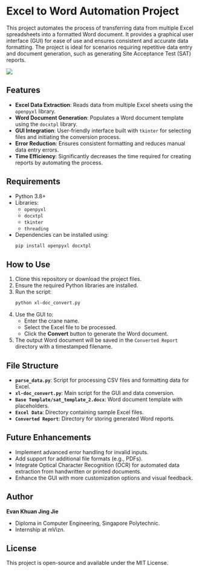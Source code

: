 # Excel to Word Automation Project

This project automates the process of transferring data from multiple Excel spreadsheets into a formatted Word document. It provides a graphical user interface (GUI) for ease of use and ensures consistent and accurate data formatting. The project is ideal for scenarios requiring repetitive data entry and document generation, such as generating Site Acceptance Test (SAT) reports.

<img src="https://evank04projectbucket.s3.ap-southeast-1.amazonaws.com/Screenshot+2024-12-21+175108.png"/>

## Features

- **Excel Data Extraction**: Reads data from multiple Excel sheets using the `openpyxl` library.
- **Word Document Generation**: Populates a Word document template using the `docxtpl` library.
- **GUI Integration**: User-friendly interface built with `tkinter` for selecting files and initiating the conversion process.
- **Error Reduction**: Ensures consistent formatting and reduces manual data entry errors.
- **Time Efficiency**: Significantly decreases the time required for creating reports by automating the process.

## Requirements

- Python 3.8+
- Libraries:
  - `openpyxl`
  - `docxtpl`
  - `tkinter`
  - `threading`
- Dependencies can be installed using:
  ```bash
  pip install openpyxl docxtpl
  ```

## How to Use

1. Clone this repository or download the project files.
2. Ensure the required Python libraries are installed.
3. Run the script:
   ```bash
   python xl-doc_convert.py
   ```
4. Use the GUI to:
   - Enter the crane name.
   - Select the Excel file to be processed.
   - Click the **Convert** button to generate the Word document.
5. The output Word document will be saved in the `Converted Report` directory with a timestamped filename.

## File Structure

- **`parse_data.py`**: Script for processing CSV files and formatting data for Excel.
- **`xl-doc_convert.py`**: Main script for the GUI and data conversion.
- **`Base Template/sat_template_2.docx`**: Word document template with placeholders.
- **`Excel Data`**: Directory containing sample Excel files.
- **`Converted Report`**: Directory for storing generated Word reports.

## Future Enhancements

- Implement advanced error handling for invalid inputs.
- Add support for additional file formats (e.g., PDFs).
- Integrate Optical Character Recognition (OCR) for automated data extraction from handwritten or printed documents.
- Enhance the GUI with more customization options and visual feedback.

## Author

**Evan Khuan Jing Jie**
- Diploma in Computer Engineering, Singapore Polytechnic.
- Internship at mVizn.

## License

This project is open-source and available under the MIT License.
